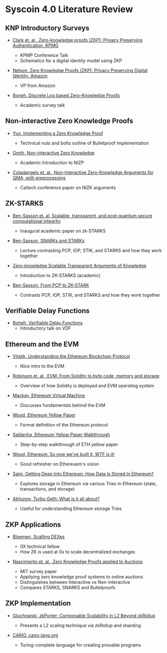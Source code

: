 # Syscoin 4.0 Literature Review

## KNP Introductory Surveys

* [Clark et. al., Zero-knowledge proofs (ZKP): Privacy Preserving
Authentication, KPMG](https://published-prd.lanyonevents.com/published/rsaus19/sessionsFiles/13672/IDY-W02-Zero-Knowledge-ZK-Proofs_Privacy_Preserving-Authentication.pdf)
	* KPMP Conference Talk
	* Schematics for a digital identity model using ZKP

* [Nelson, Zero Knowledge Proofs (ZKP): Privacy Preserving Digital Identity, Amazon](https://www.youtube.com/watch?v=D4iUeVbib_k)
	* VP from Amazon

* [Boneh, Discrete Log based Zero-Knowledge Proofs](https://www.youtube.com/watch?v=wB3DlND7KEw)
	* Academic survey talk

## Non-interactive Zero Knowledge Proofs

* [Yun, Implementing a Zero Knowledge Proof](https://www.youtube.com/watch?v=sOKh7WQgwpw)
	* Technical nuts and bolts outline of Bulletproof implementation

* [Groth, Non-interactive Zero Knowledge](https://www.youtube.com/watch?v=BLqvqTjDZok)
	* Academic Introduction to NIZP

* [Coladangelo et. al., Non-Interactive Zero-Knowledge Arguments for QMA, with preprocessing](https://www.youtube.com/watch?v=24mN-_d5LVo)
	* Caltech conference paper on NIZK arguments

## ZK-STARKS

* [Ben-Sasson et. al, Scalable, transparent, and post-quantum secure computational integrity](https://eprint.iacr.org/2018/046.pdf)
	* Inaugural academic paper on zk-STARKS

* [Ben-Sasson, SNARKs and STARKs](https://www.youtube.com/watch?v=7BQqb8S1FA8&feature=youtu.be)
	* Lecture contrasting PCP, IOP, STIK, and STARKS and how they work together

* [Zero-knowledge Scalable Transparent Arguments of Knowledge](http://cryptowiki.net/index.php?title=Zero-knowledge_Scalable_Transparent_Arguments_of_Knowledge_(zk-STARKs))
	* Introduction to ZK-STARKS (academic)

* [Ben-Sasson, From PCP to ZK-STARK](https://cyber.biu.ac.il/wp-content/uploads/2019/02/2-BarIlan_Feb_2019.pdf)
	* Contrasts PCP, IOP, STIK, and STARKS and how they work together

## Verifiable Delay Functions

* [Boheh, Verifiable Delay Functions](https://www.youtube.com/watch?v=dN-1q8c50q0&feature=youtu.be)
	* Introductory talk on VDF

## Ethereum and the EVM

* [Vitalik, Understanding the Ethereum Blockchain Protocol](https://www.youtube.com/watch?v=gjwr-7PgpN8)
	* Nice intro to the EVM

* [Robinson et. al., EVM: From Solidity to byte code, memory and storage](https://www.youtube.com/watch?v=RxL_1AfV7N4)
	* Overview of how Solidity is deployed and EVM opersting system

* [Mackay, Ethereum Virtual Machine](https://www.youtube.com/watch?v=ihHdvulWW40)
	* Discusses fundamentals behind the EVM

* [Wood, Ethereum Yellow Paper](https://ethereum.github.io/yellowpaper/paper.pdf)
	* Formal definition of the Ethereum protocol

* [Saldanha, Ethereum Yellow Paper Walkthrough](https://www.lucassaldanha.com/ethereum-yellow-paper-walkthrough-1/)
	* Step-by-step walkthrough of ETH yellow paper

* [Wood, Ethereum: So now we've built it, WTF is it!](https://www.youtube.com/watch?v=U_LK0t_qaPo)
	* Good refresher on Ethereuem's vision

* [Saini, Getting Deep Into Ethereum: How Data Is Stored In Ethereum?](https://hackernoon.com/getting-deep-into-ethereum-how-data-is-stored-in-ethereum-e3f669d96033)
	* Explores storage in Ethereum via various Tries in Ethereum (state, transactions, and storage)

* [Akhunov, Turbo Geth: What is it all about?](https://www.youtube.com/watch?v=oEpY4NkkeYQ&t=2663s)
	* Useful for understanding Ethereum storage Tries

## ZKP Applications

* [Bloemen, Scalling DEXes](https://www.youtube.com/watch?v=qwtOJvFo6vs)
	* 0X technical fellow
	* How ZK is used at 0x to scale decentralized exchanges

* [Nascimento et. al., Zero Knowledge Proofs applied to Auctions](https://courses.csail.mit.edu/6.857/2019/project/18-doNascimento-Kumari-Ganesan.pdf)
	* MIT survey paper
	* Appliying zero knowledge proof systems to online auctions
	* Distinguishes between Interactive vs Non-interactive
	* Compares STARKS, SNARKS and Bulletproofs

## ZKP Implementation

* [Gluchowski, zkPorter: Composable Scalability in L2 Beyond zkRollup](https://medium.com/matter-labs/zkporter-composable-scalability-in-l2-beyond-zkrollup-2a30c4d69a75)
	* Presents a L2 scaling technique via zkRollup and sharding

* [CARIO, cairo-lang.org](https://www.cairo-lang.org/)
	* Turing-complete language for creating provable programs




